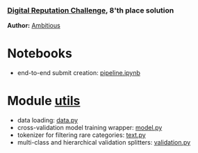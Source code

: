 ### [Digital Reputation Challenge](https://boosters.pro/championship/digital_reputation_challenge/overview), 8'th place solution
**Author:** [Ambitious](https://boosters.pro/user/Ambitious)

# Notebooks

* end-to-end submit creation: [pipeline.ipynb](https://github.com/KhrylchenkoKirill/digital_reputation/blob/master/pipeline.ipynb)

# Module [utils](https://github.com/KhrylchenkoKirill/digital_reputation/blob/master/utils/)

* data loading: [data.py](https://github.com/KhrylchenkoKirill/digital_reputation/blob/master/utils/data.py)
* cross-validation model training wrapper: [model.py](https://github.com/KhrylchenkoKirill/digital_reputation/blob/master/utils/models.py)
* tokenizer for filtering rare categories: [text.py](https://github.com/KhrylchenkoKirill/digital_reputation/blob/master/utils/text.py)
* multi-class and hierarchical validation splitters: [validation.py](https://github.com/KhrylchenkoKirill/digital_reputation/blob/master/utils/validation.py)
